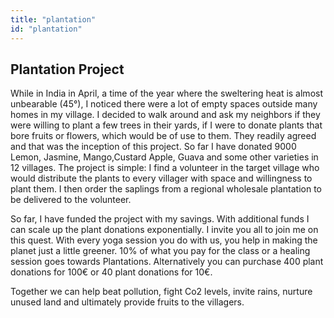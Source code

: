 ```yaml
---
title: "plantation"
id: "plantation"
---
```

<!-- DO NOT EDIT THE LINES ABOVE! -->


## Plantation Project

While in India in April, a time of the year where the sweltering heat is almost unbearable (45°), I noticed there were a lot of empty spaces outside many homes in my village. I decided to walk around and ask my neighbors if they were willing to plant a few trees in their yards, if I were to donate plants that bore fruits or flowers, which would be of use to them. They readily agreed and that was the inception of this project. So far I have donated 9000 Lemon, Jasmine, Mango,Custard Apple, Guava and some other varieties in 12 villages. The project is simple: I find a volunteer in the target village who would distribute the plants to every villager with space and willingness to plant them. I then order the saplings from a regional wholesale plantation to be delivered to the volunteer.

So far, I have funded the project with my savings. With additional funds I can scale up the plant donations exponentially. I invite you all to join me on this quest. With every yoga session you do with us, you help in making the planet just a little greener. 10% of what you pay for the class or a healing session goes towards Plantations. Alternatively you can purchase 400 plant donations for 100€ or 40 plant donations for 10€.

Together we can help beat pollution, fight Co2 levels, invite rains, nurture unused land and ultimately provide fruits to the villagers.
